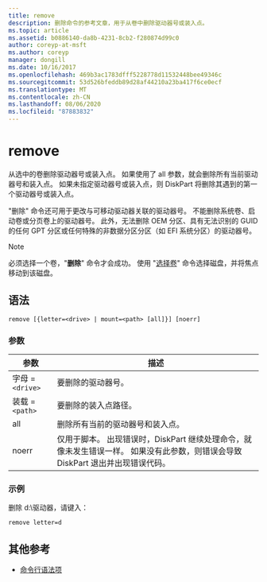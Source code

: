 ```yaml
---
title: remove
description: 删除命令的参考文章，用于从卷中删除驱动器号或装入点。
ms.topic: article
ms.assetid: b0886140-da8b-4231-8cb2-f280874d99c0
author: coreyp-at-msft
ms.author: coreyp
manager: dongill
ms.date: 10/16/2017
ms.openlocfilehash: 469b3ac1783dfff5228778d11532448bee49346c
ms.sourcegitcommit: 53d526bfeddb89d28af44210a23ba417f6ce0ecf
ms.translationtype: MT
ms.contentlocale: zh-CN
ms.lasthandoff: 08/06/2020
ms.locfileid: "87883832"
---
```

# <a name="remove"></a>remove

从选中的卷删除驱动器号或装入点。 如果使用了 all 参数，就会删除所有当前驱动器号和装入点。 如果未指定驱动器号或装入点，则 DiskPart 将删除其遇到的第一个驱动器号或装入点。

"删除" 命令还可用于更改与可移动驱动器关联的驱动器号。 不能删除系统卷、启动卷或分页卷上的驱动器号。 此外，无法删除 OEM 分区、具有无法识别的 GUID 的任何 GPT 分区或任何特殊的非数据分区分区（如 EFI 系统分区）的驱动器号。

> [!NOTE]
> 必须选择一个卷，"**删除**" 命令才会成功。 使用 "[选择卷](select-volume.md)" 命令选择磁盘，并将焦点移动到该磁盘。

## <a name="syntax"></a>语法

```
remove [{letter=<drive> | mount=<path> [all]}] [noerr]
```

### <a name="parameters"></a>参数

| 参数 | 描述 |
| --------- | ----------- |
| 字母 =`<drive>` | 要删除的驱动器号。 |
| 装载 =`<path>` | 要删除的装入点路径。 |
| all | 删除所有当前的驱动器号和装入点。 |
| noerr | 仅用于脚本。 出现错误时，DiskPart 继续处理命令，就像未发生错误一样。 如果没有此参数，则错误会导致 DiskPart 退出并出现错误代码。 |

### <a name="examples"></a>示例

删除 d:\驱动器，请键入：

```
remove letter=d
```

## <a name="additional-references"></a>其他参考

- [命令行语法项](command-line-syntax-key.md)
